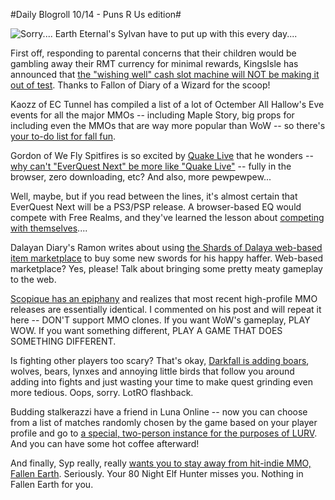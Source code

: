#Daily Blogroll 10/14 - Puns R Us edition#

![Sorry....](http://westkarana.com/wp-content/uploads/2009/10/eebark.png "Sorry....")
Earth Eternal's Sylvan have to put up with this every day....

First off, responding to parental concerns that their children would be gambling away their RMT currency for minimal rewards, KingsIsle has announced that [the "wishing well" cash slot machine will NOT be making it out of test](http://diaryofawizard.com/main/2009/10/13/wizard101-the-wishing-well-will-not-be-going-live/). Thanks to Fallon of Diary of a Wizard for the scoop!

Kaozz of EC Tunnel has compiled a list of a lot of Octember All Hallow's Eve events for all the major MMOs -- including Maple Story, big props for including even the MMOs that are way more popular than WoW -- so there's [your to-do list for fall fun](http://ectunnel.wordpress.com/2009/10/13/fun-events-in-october/).

Gordon of We Fly Spitfires is so excited by [Quake Live](http://www.quakelive.com/) that he wonders -- [why can't "EverQuest Next" be more like "Quake Live"](http://blog.weflyspitfires.com/2009/10/13/everquest-in-your-browser/) -- fully in the browser, zero downloading, etc? And also, more pewpewpew... 

Well, maybe, but if you read between the lines, it's almost certain that EverQuest Next will be a PS3/PSP release. A browser-based EQ would compete with Free Realms, and they've learned the lesson about [competing with themselves](http://eq2players.com)....

Dalayan Diary's Ramon writes about using [the Shards of Dalaya web-based item marketplace](http://dalayan.wordpress.com/2009/10/13/oric-is-happy-about-new-weapons/) to buy some new swords for his happy haffer. Web-based marketplace? Yes, please! Talk about bringing some pretty meaty gameplay to the web.

[Scopique has an epiphany](http://www.cedarstreet.net/2009/10/i-want-to-be-done-with-this.html) and realizes that most recent high-profile MMO releases are essentially identical. I commented on his post and will repeat it here -- DON'T support MMO clones. If you want WoW's gameplay, PLAY WOW. If you want something different, PLAY A GAME THAT DOES SOMETHING DIFFERENT.

Is fighting other players too scary? That's okay, [Darkfall is adding boars](http://syncaine.wordpress.com/2009/10/13/mmo-fluff-what-is-it/), wolves, bears, lynxes and annoying little birds that follow you around adding into fights and just wasting your time to make quest grinding even more tedious. Oops, sorry. LotRO flashback.

Budding stalkerazzi have a friend in Luna Online -- now you can choose from a list of matches randomly chosen by the game based on your player profile and go to [a special, two-person instance for the purposes of LURV](http://exploringwar.wordpress.com/2009/10/13/luna-online-whats-a-dating-dungeon/). And you can have some hot coffee afterward!

And finally, Syp really, really [wants you to stay away from hit-indie MMO, Fallen Earth](http://biobreak.wordpress.com/2009/10/13/why-you-shouldnt-play-fallen-earth/). Seriously. Your 80 Night Elf Hunter misses you. Nothing in Fallen Earth for you.

